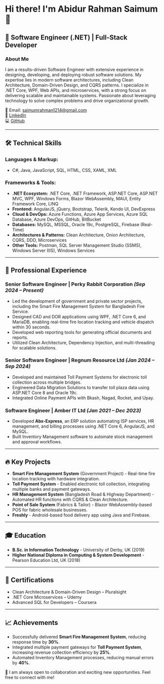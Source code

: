 # Hi there! I'm Abidur Rahman Saimum 👋

## 🚀 Software Engineer (.NET) | Full-Stack Developer

### About Me
I am a results-driven Software Engineer with extensive experience in designing, developing, and deploying robust software solutions. My expertise lies in modern software architectures, including Clean Architecture, Domain-Driven Design, and CQRS patterns. I specialize in .NET Core, WPF, Web APIs, and microservices, with a strong focus on delivering scalable and maintainable systems. Passionate about leveraging technology to solve complex problems and drive organizational growth.

📧 Email: saimumrahman1214@gmail.com  
🔗 [LinkedIn](https://linkedin.com/in/abidurrahmansaimum)  
💻 [GitHub](https://github.com/SaimumRahman)  

---

## 🛠 Technical Skills
### Languages & Markup:
- C#, Java, JavaScript, SQL, HTML, CSS, XAML, XML

### Frameworks & Tools:
- **.NET Ecosystem:** .NET Core, .NET Framework, ASP.NET Core, ASP.NET MVC, WPF, Windows Forms, Blazor WebAssembly, MAUI, Entity Framework Core, LINQ
- **Frontend:** AngularJS, jQuery, Bootstrap, Telerik, Kendo UI, DevExpress
- **Cloud & DevOps:** Azure Functions, Azure App Services, Azure SQL Database, Azure DevOps, GitHub, BitBucket
- **Databases:** MySQL, MSSQL, Oracle 19c, PostgreSQL, Firebase (Real-Time)
- **Architectures & Patterns:** Clean Architecture, Onion Architecture, CQRS, DDD, Microservices
- **Other Tools:** Postman, SQL Server Management Studio (SSMS), Windows Server (IIS), Windows Services

---

## 💼 Professional Experience
### **Senior Software Engineer | Perky Rabbit Corporation** *(Sep 2024 – Present)*
- Led the development of government and private sector projects, including the Smart Fire Management System for Bangladesh Fire Service.
- Designed CAD and DOR applications using WPF, .NET Core 6, and MariaDB, enabling real-time fire location tracking and vehicle dispatch within 30 seconds.
- Developed web reporting tools for generating official documents and reports.
- Utilized Clean Architecture, Dependency Injection, and multi-threading for scalable solutions.

### **Senior Software Engineer | Regnum Resource Ltd** *(Jan 2024 – Sep 2024)*
- Developed and maintained Toll Payment Systems for electronic toll collection across multiple bridges.
- Engineered Data Migration Solutions to transfer toll plaza data using ASP.NET Core 8 and Oracle 19c.
- Integrated Online Payment APIs with Bkash, Nagad, Rocket, and Upay.

### **Software Engineer | Amber IT Ltd** *(Jan 2021 – Dec 2023)*
- Developed **Abx-Express**, an ERP solution automating ISP services, HR management, and billing processes using .NET Core 6, AngularJS, and MySQL.
- Built Inventory Management software to automate stock management and approval workflows.

---

## 🔥 Key Projects
- **Smart Fire Management System** (Government Project) - Real-time fire location tracking with hardware integration.
- **Toll Payment System** - Enabled electronic toll collection, integrating multiple banks and payment gateways.
- **HR Management System** (Bangladesh Road & Highway Department) - Automated HR functions with CQRS & Clean Architecture.
- **Point of Sale System** (Fabrics & Tailor) - Blazor WebAssembly-based POS for fabric wholesale businesses.
- **Freshly** - Android-based food delivery app using Java and Firebase.

---

## 🎓 Education
- **B.Sc. in Information Technology** - University of Derby, UK (2019)
- **Higher National Diploma in Computing & System Development** - Pearson Education Ltd, UK (2018)

---

## 📜 Certifications
- Clean Architecture & Domain-Driven Design – Pluralsight
- .NET Core Microservices – Udemy
- Advanced SQL for Developers – Coursera

---

## 📈 Achievements
- Successfully delivered **Smart Fire Management System**, reducing response time by **30%**.
- Integrated multiple payment gateways for **Toll Payment System**, increasing revenue collection efficiency by **25%**.
- Automated Inventory Management processes, reducing manual errors by **40%**.

🚀 I am always open to collaboration and exciting new opportunities. Feel free to connect with me!
